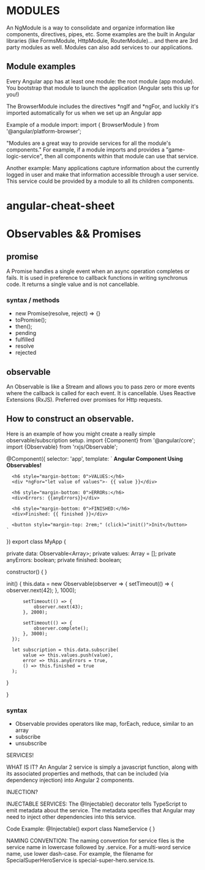 <h1>MODULES</h1>

<p>An NgModule is a way to consolidate and organize information like components, directives, pipes, etc.  Some examples are the built in Angular libraries (like FormsModule, HttpModule, RouterModule)... and there are 3rd party modules as well. Modules can also add services to our applications.</p>

<h2>Module examples</h2>
<p>Every Angular app has at least one module: the root module (app module).  You bootstrap that module to launch the application (Angular sets this up for you!)</p>

<p>The BrowserModule includes the directives *ngIf and *ngFor, and luckily it's imported automatically for us when we set up an Angular app</p>

<p>Example of a module import: import { BrowserModule } from '@angular/platform-browser';</p>

<p>"Modules are a great way to provide services for all the module's components."  For example, if a module imports and provides a "game-logic-service", then all components within that module can use that service.</p>

<p>Another example:  Many applications capture information about the currently logged in user and make that information accessible through a user service.  This service could be provided by a module to all its children components.</p>

# angular-cheat-sheet

# Observables && Promises

## promise
A Promise handles a single event when an async operation completes or fails. It is used in preference to callback functions in writing synchronus code. It returns a single value and is not cancellable. 

### syntax / methods
* new Promise(resolve, reject) => {}
* toPromise();
* then();
* pending
* fulfilled
* resolve
* rejected


## observable
An Observable is like a Stream and allows you to pass zero or more events where the callback is called for each event. It is cancellable. Uses Reactive Extensions (RxJS). Preferred over promises for Http requests. 

## How to construct an observable.
Here is an example of how you might create a really simple observable/subscription setup.
import {Component} from '@angular/core';
import {Observable} from 'rxjs/Observable';

@Component({
    selector: 'app',
    template: `
      <b>Angular Component Using Observables!</b>

      <h6 style="margin-bottom: 0">VALUES:</h6>
      <div *ngFor="let value of values">- {{ value }}</div>

      <h6 style="margin-bottom: 0">ERRORs:</h6>
      <div>Errors: {{anyErrors}}</div>

      <h6 style="margin-bottom: 0">FINISHED:</h6>
      <div>Finished: {{ finished }}</div>

      <button style="margin-top: 2rem;" (click)="init()">Init</button>
    `
})
export class MyApp {

  private data: Observable<Array<number>>;
  private values: Array<number> = [];
  private anyErrors: boolean;
  private finished: boolean;

  constructor() {
  }

  init() {
      this.data = new Observable(observer => {
          setTimeout(() => {
              observer.next(42);
          }, 1000);

          setTimeout(() => {
              observer.next(43);
          }, 2000);

          setTimeout(() => {
              observer.complete();
          }, 3000);
      });

      let subscription = this.data.subscribe(
          value => this.values.push(value),
          error => this.anyErrors = true,
          () => this.finished = true
      );
  }

}

### syntax
* Observable provides operators like map, forEach, reduce, similar to an array
* subscribe
* unsubscribe

SERVICES!

WHAT IS IT?
An Angular 2 service is simply a javascript function, along with its associated properties and methods, that can be included (via dependency injection) into Angular 2 components.

INJECTION?

INJECTABLE SERVICES:
The @Injectable() decorator tells TypeScript to emit metadata about the service. The metadata specifies that Angular may need to inject other dependencies into this service.

Code Example:
@Injectable()
export class NameService {
}



NAMING CONVENTION:
The naming convention for service files is the service name in lowercase followed by .service. For a multi-word service name, use lower dash-case. For example, the filename for SpecialSuperHeroService is special-super-hero.service.ts.
